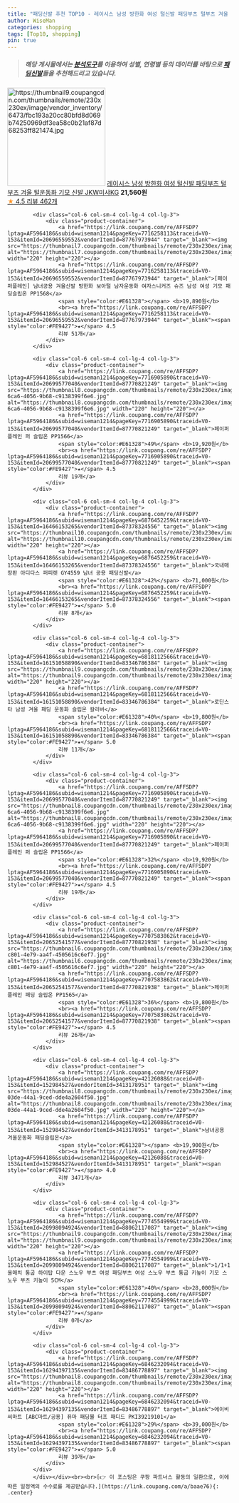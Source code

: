 ```yaml
---
title: "패딩신발 추천 TOP10 - 레이시스 남성 방한화 여성 털신발 패딩부츠 털부츠 겨울 털운동화 기모 신발 JKW미샤KG"
author: WiseMan
categories: shopping
tags: [Top10, shopping]
pin: true
---
```


> ##### 해당 게시물에서는 [**분석도구**](https://itemscout.io/)를 이용하여 **성별**, **연령별** 등의 데이터를 바탕으로 [**패딩신발**](https://link.coupang.com/a/baae76)들을 추천해드리고 있습니다.
<div class="container"><div class="row">
            <div class="col-6 col-sm-4 col-lg-4 col-lg-3">
                <div class="product-container">
                    <a href="https://link.coupang.com/re/AFFSDP?lptag=AF5964186&subid=wiseman1214&pageKey=2297964007&traceid=V0-153&itemId=3958695180&vendorItemId=87404088894" target="_blank"><img src="https://thumbnail9.coupangcdn.com/thumbnails/remote/230x230ex/image/vendor_inventory/6473/fbc193a20cc80bfd8d069b74250969df3ea58c0b21af87d68253ff821474.jpg" alt="https://thumbnail9.coupangcdn.com/thumbnails/remote/230x230ex/image/vendor_inventory/6473/fbc193a20cc80bfd8d069b74250969df3ea58c0b21af87d68253ff821474.jpg" width="220" height="220"></a>
                    <a href="https://link.coupang.com/re/AFFSDP?lptag=AF5964186&subid=wiseman1214&pageKey=2297964007&traceid=V0-153&itemId=3958695180&vendorItemId=87404088894" target="_blank">레이시스 남성 방한화 여성 털신발 패딩부츠 털부츠 겨울 털운동화 기모 신발 JKW미샤KG</a>
                    <span style="color:#E61328"></span> <b>21,560원</b>
                    <br><a href="https://link.coupang.com/re/AFFSDP?lptag=AF5964186&subid=wiseman1214&pageKey=2297964007&traceid=V0-153&itemId=3958695180&vendorItemId=87404088894" target="_blank"><span style="color:#FE9427">★</span> 4.5
                    리뷰 462개</a>
                </div>
            </div>
            
            <div class="col-6 col-sm-4 col-lg-4 col-lg-3">
                <div class="product-container">
                    <a href="https://link.coupang.com/re/AFFSDP?lptag=AF5964186&subid=wiseman1214&pageKey=7716258113&traceid=V0-153&itemId=20696559552&vendorItemId=87767973944" target="_blank"><img src="https://thumbnail7.coupangcdn.com/thumbnails/remote/230x230ex/image/vendor_inventory/c8e4/6f386ee320269e46003c85941a8089fbba9584f1422c2ad0efb116a17c95.jpg" alt="https://thumbnail7.coupangcdn.com/thumbnails/remote/230x230ex/image/vendor_inventory/c8e4/6f386ee320269e46003c85941a8089fbba9584f1422c2ad0efb116a17c95.jpg" width="220" height="220"></a>
                    <a href="https://link.coupang.com/re/AFFSDP?lptag=AF5964186&subid=wiseman1214&pageKey=7716258113&traceid=V0-153&itemId=20696559552&vendorItemId=87767973944" target="_blank">[페이퍼플레인] 남녀공용 겨울신발 방한화 보아털 남자운동화 여자스니커즈 슈즈 남성 여성 기모 패딩슬립온 PP1568</a>
                    <span style="color:#E61328"></span> <b>19,890원</b>
                    <br><a href="https://link.coupang.com/re/AFFSDP?lptag=AF5964186&subid=wiseman1214&pageKey=7716258113&traceid=V0-153&itemId=20696559552&vendorItemId=87767973944" target="_blank"><span style="color:#FE9427">★</span> 4.5
                    리뷰 51개</a>
                </div>
            </div>
            
            <div class="col-6 col-sm-4 col-lg-4 col-lg-3">
                <div class="product-container">
                    <a href="https://link.coupang.com/re/AFFSDP?lptag=AF5964186&subid=wiseman1214&pageKey=7716905890&traceid=V0-153&itemId=20699577040&vendorItemId=87770821249" target="_blank"><img src="https://thumbnail8.coupangcdn.com/thumbnails/remote/230x230ex/image/retail/images/2023/11/14/16/3/cd3cba71-6ca6-4056-9b68-c9138399f6e6.jpg" alt="https://thumbnail8.coupangcdn.com/thumbnails/remote/230x230ex/image/retail/images/2023/11/14/16/3/cd3cba71-6ca6-4056-9b68-c9138399f6e6.jpg" width="220" height="220"></a>
                    <a href="https://link.coupang.com/re/AFFSDP?lptag=AF5964186&subid=wiseman1214&pageKey=7716905890&traceid=V0-153&itemId=20699577040&vendorItemId=87770821249" target="_blank">페이퍼플레인 퍼 슬립온 PP1566</a>
                    <span style="color:#E61328">49%</span> <b>19,920원</b>
                    <br><a href="https://link.coupang.com/re/AFFSDP?lptag=AF5964186&subid=wiseman1214&pageKey=7716905890&traceid=V0-153&itemId=20699577040&vendorItemId=87770821249" target="_blank"><span style="color:#FE9427">★</span> 4.5
                    리뷰 19개</a>
                </div>
            </div>
            
            <div class="col-6 col-sm-4 col-lg-4 col-lg-3">
                <div class="product-container">
                    <a href="https://link.coupang.com/re/AFFSDP?lptag=AF5964186&subid=wiseman1214&pageKey=6876452259&traceid=V0-153&itemId=16466153265&vendorItemId=87378324556" target="_blank"><img src="https://thumbnail10.coupangcdn.com/thumbnails/remote/230x230ex/image/vendor_inventory/1dc8/6b9b6ff83832dfd1f55537bc574065d1f7ff949a3b0300e585acfa532987.jpg" alt="https://thumbnail10.coupangcdn.com/thumbnails/remote/230x230ex/image/vendor_inventory/1dc8/6b9b6ff83832dfd1f55537bc574065d1f7ff949a3b0300e585acfa532987.jpg" width="220" height="220"></a>
                    <a href="https://link.coupang.com/re/AFFSDP?lptag=AF5964186&subid=wiseman1214&pageKey=6876452259&traceid=V0-153&itemId=16466153265&vendorItemId=87378324556" target="_blank">국내매장판 아디다스 퍼피렛 GY4559 남녀 공용 패딩신발</a>
                    <span style="color:#E61328">42%</span> <b>71,000원</b>
                    <br><a href="https://link.coupang.com/re/AFFSDP?lptag=AF5964186&subid=wiseman1214&pageKey=6876452259&traceid=V0-153&itemId=16466153265&vendorItemId=87378324556" target="_blank"><span style="color:#FE9427">★</span> 5.0
                    리뷰 8개</a>
                </div>
            </div>
            
            <div class="col-6 col-sm-4 col-lg-4 col-lg-3">
                <div class="product-container">
                    <a href="https://link.coupang.com/re/AFFSDP?lptag=AF5964186&subid=wiseman1214&pageKey=6818112566&traceid=V0-153&itemId=16151058890&vendorItemId=83346786384" target="_blank"><img src="https://thumbnail9.coupangcdn.com/thumbnails/remote/230x230ex/image/vendor_inventory/f8c2/c226dfd3387dec65050e2f69b3898628e7b6a664ea3a68c1ed817e791623.jpg" alt="https://thumbnail9.coupangcdn.com/thumbnails/remote/230x230ex/image/vendor_inventory/f8c2/c226dfd3387dec65050e2f69b3898628e7b6a664ea3a68c1ed817e791623.jpg" width="220" height="220"></a>
                    <a href="https://link.coupang.com/re/AFFSDP?lptag=AF5964186&subid=wiseman1214&pageKey=6818112566&traceid=V0-153&itemId=16151058890&vendorItemId=83346786384" target="_blank">로딘스타 남성 겨울 패딩 운동화 슬립온 칼리버</a>
                    <span style="color:#E61328">40%</span> <b>19,800원</b>
                    <br><a href="https://link.coupang.com/re/AFFSDP?lptag=AF5964186&subid=wiseman1214&pageKey=6818112566&traceid=V0-153&itemId=16151058890&vendorItemId=83346786384" target="_blank"><span style="color:#FE9427">★</span> 5.0
                    리뷰 11개</a>
                </div>
            </div>
            
            <div class="col-6 col-sm-4 col-lg-4 col-lg-3">
                <div class="product-container">
                    <a href="https://link.coupang.com/re/AFFSDP?lptag=AF5964186&subid=wiseman1214&pageKey=7716905890&traceid=V0-153&itemId=20699577040&vendorItemId=87770821249" target="_blank"><img src="https://thumbnail8.coupangcdn.com/thumbnails/remote/230x230ex/image/retail/images/2023/11/14/16/3/cd3cba71-6ca6-4056-9b68-c9138399f6e6.jpg" alt="https://thumbnail8.coupangcdn.com/thumbnails/remote/230x230ex/image/retail/images/2023/11/14/16/3/cd3cba71-6ca6-4056-9b68-c9138399f6e6.jpg" width="220" height="220"></a>
                    <a href="https://link.coupang.com/re/AFFSDP?lptag=AF5964186&subid=wiseman1214&pageKey=7716905890&traceid=V0-153&itemId=20699577040&vendorItemId=87770821249" target="_blank">페이퍼플레인 퍼 슬립온 PP1566</a>
                    <span style="color:#E61328">32%</span> <b>19,920원</b>
                    <br><a href="https://link.coupang.com/re/AFFSDP?lptag=AF5964186&subid=wiseman1214&pageKey=7716905890&traceid=V0-153&itemId=20699577040&vendorItemId=87770821249" target="_blank"><span style="color:#FE9427">★</span> 4.5
                    리뷰 19개</a>
                </div>
            </div>
            
            <div class="col-6 col-sm-4 col-lg-4 col-lg-3">
                <div class="product-container">
                    <a href="https://link.coupang.com/re/AFFSDP?lptag=AF5964186&subid=wiseman1214&pageKey=7707583862&traceid=V0-153&itemId=20652541577&vendorItemId=87770821938" target="_blank"><img src="https://thumbnail6.coupangcdn.com/thumbnails/remote/230x230ex/image/retail/images/2023/11/14/16/1/e65cff45-c801-4e79-aa4f-4505616c6ef7.jpg" alt="https://thumbnail6.coupangcdn.com/thumbnails/remote/230x230ex/image/retail/images/2023/11/14/16/1/e65cff45-c801-4e79-aa4f-4505616c6ef7.jpg" width="220" height="220"></a>
                    <a href="https://link.coupang.com/re/AFFSDP?lptag=AF5964186&subid=wiseman1214&pageKey=7707583862&traceid=V0-153&itemId=20652541577&vendorItemId=87770821938" target="_blank">페이퍼플레인 패딩 슬립온 PP1565</a>
                    <span style="color:#E61328">36%</span> <b>19,800원</b>
                    <br><a href="https://link.coupang.com/re/AFFSDP?lptag=AF5964186&subid=wiseman1214&pageKey=7707583862&traceid=V0-153&itemId=20652541577&vendorItemId=87770821938" target="_blank"><span style="color:#FE9427">★</span> 4.5
                    리뷰 26개</a>
                </div>
            </div>
            
            <div class="col-6 col-sm-4 col-lg-4 col-lg-3">
                <div class="product-container">
                    <a href="https://link.coupang.com/re/AFFSDP?lptag=AF5964186&subid=wiseman1214&pageKey=42126088&traceid=V0-153&itemId=152984527&vendorItemId=3413178951" target="_blank"><img src="https://thumbnail8.coupangcdn.com/thumbnails/remote/230x230ex/image/vendor_inventory/images/2017/11/22/15/1/03520a9d-03de-44a1-9ced-dde4a2604f50.jpg" alt="https://thumbnail8.coupangcdn.com/thumbnails/remote/230x230ex/image/vendor_inventory/images/2017/11/22/15/1/03520a9d-03de-44a1-9ced-dde4a2604f50.jpg" width="220" height="220"></a>
                    <a href="https://link.coupang.com/re/AFFSDP?lptag=AF5964186&subid=wiseman1214&pageKey=42126088&traceid=V0-153&itemId=152984527&vendorItemId=3413178951" target="_blank">남녀공용 겨울운동화 패딩슬립온</a>
                    <span style="color:#E61328"></span> <b>19,900원</b>
                    <br><a href="https://link.coupang.com/re/AFFSDP?lptag=AF5964186&subid=wiseman1214&pageKey=42126088&traceid=V0-153&itemId=152984527&vendorItemId=3413178951" target="_blank"><span style="color:#FE9427">★</span> 4.0
                    리뷰 3471개</a>
                </div>
            </div>
            
            <div class="col-6 col-sm-4 col-lg-4 col-lg-3">
                <div class="product-container">
                    <a href="https://link.coupang.com/re/AFFSDP?lptag=AF5964186&subid=wiseman1214&pageKey=7774554999&traceid=V0-153&itemId=20998094924&vendorItemId=88062117087" target="_blank"><img src="https://thumbnail9.coupangcdn.com/thumbnails/remote/230x230ex/image/vendor_inventory/b50a/27ef058a41cf2eb405aa90f2bda73b4952ccbdcc6fa17bd9ba7160669d3b.jpg" alt="https://thumbnail9.coupangcdn.com/thumbnails/remote/230x230ex/image/vendor_inventory/b50a/27ef058a41cf2eb405aa90f2bda73b4952ccbdcc6fa17bd9ba7160669d3b.jpg" width="220" height="220"></a>
                    <a href="https://link.coupang.com/re/AFFSDP?lptag=AF5964186&subid=wiseman1214&pageKey=7774554999&traceid=V0-153&itemId=20998094924&vendorItemId=88062117087" target="_blank">1/1+1 올매치 통굽 하이탑 다운 스노우 부츠 여성 패딩부츠 여성 스노우 부츠 통굽 키높이 기모 스노우 부츠 키높이 5CM</a>
                    <span style="color:#E61328">40%</span> <b>28,000원</b>
                    <br><a href="https://link.coupang.com/re/AFFSDP?lptag=AF5964186&subid=wiseman1214&pageKey=7774554999&traceid=V0-153&itemId=20998094924&vendorItemId=88062117087" target="_blank"><span style="color:#FE9427">★</span> 
                    리뷰 0개</a>
                </div>
            </div>
            
            <div class="col-6 col-sm-4 col-lg-4 col-lg-3">
                <div class="product-container">
                    <a href="https://link.coupang.com/re/AFFSDP?lptag=AF5964186&subid=wiseman1214&pageKey=6846232094&traceid=V0-153&itemId=16294397135&vendorItemId=83486778897" target="_blank"><img src="https://thumbnail8.coupangcdn.com/thumbnails/remote/230x230ex/image/vendor_inventory/d25b/6f0431f6e2fe56f9c6207b8d2d88c685feddc0d2d39b0485fa5b635375b2.jpg" alt="https://thumbnail8.coupangcdn.com/thumbnails/remote/230x230ex/image/vendor_inventory/d25b/6f0431f6e2fe56f9c6207b8d2d88c685feddc0d2d39b0485fa5b635375b2.jpg" width="220" height="220"></a>
                    <a href="https://link.coupang.com/re/AFFSDP?lptag=AF5964186&subid=wiseman1214&pageKey=6846232094&traceid=V0-153&itemId=16294397135&vendorItemId=83486778897" target="_blank">에이비씨마트 [ABC마트/공용] 퓨마 패딩뮬 터프 패디드 PKI39219101</a>
                    <span style="color:#E61328">29%</span> <b>39,000원</b>
                    <br><a href="https://link.coupang.com/re/AFFSDP?lptag=AF5964186&subid=wiseman1214&pageKey=6846232094&traceid=V0-153&itemId=16294397135&vendorItemId=83486778897" target="_blank"><span style="color:#FE9427">★</span> 5.0
                    리뷰 39개</a>
                </div>
            </div>
            </div></div><br><br>[👉 이 포스팅은 쿠팡 파트너스 활동의 일환으로, 이에 따른 일정액의 수수료를 제공받습니다.](https://link.coupang.com/a/baae76){: .center}